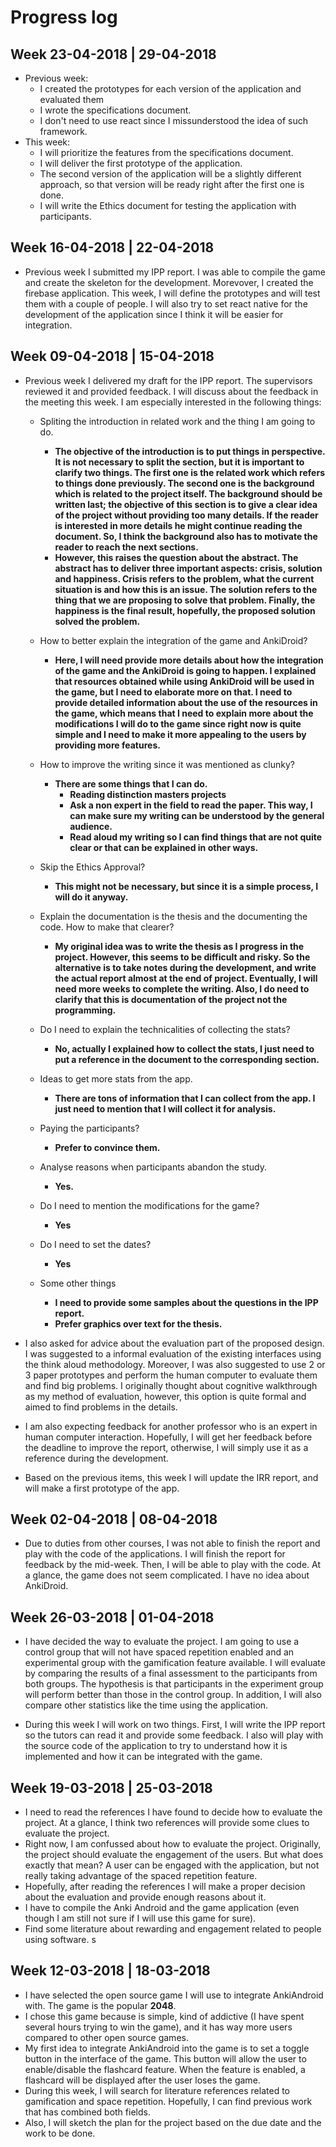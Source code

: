 # Progress log
## Week 23-04-2018 | 29-04-2018
- Previous week:
  - I created the prototypes for each version of the application and evaluated them
  - I wrote the specifications document.
  - I don't need to use react since I missunderstood the idea of such framework.
- This week:
  - I will prioritize the features from the specifications document.
  - I will deliver the first prototype of the application.
  - The second version of the application will be a slightly different approach, so that version will be ready right after the first one is done.
  - I will write the Ethics document for testing the application with participants.

## Week 16-04-2018 | 22-04-2018
- Previous week I submitted my IPP report. I was able to compile the game and create the skeleton for the development. Morevover, I created the firebase application. This week, I will define the prototypes and will test them with a couple of people. I will also try to set react native for the development of the application since I think it will be easier for integration.

## Week 09-04-2018 | 15-04-2018
- Previous week I delivered my draft for the IPP report. The supervisors reviewed it and provided feedback. I will discuss about the feedback in the meeting this week. I am especially interested in the following things:
  - Spliting the introduction in related work and the thing I am going to do.
    - **The objective of the introduction is to put things in perspective. It is not necessary to split the section, but it is important to clarify two things. The first one is the related work which refers to things done previously. The second one is the background which is related to the project itself. The background should be written last; the objective of this section is to give a clear idea of the project without providing too many details. If the reader is interested in more details he might continue reading the document. So, I think the background also has to motivate the reader to reach the next sections.** 
    - **However, this raises the question about the abstract. The abstract has to deliver three important aspects: crisis, solution and happiness. Crisis refers to the problem, what the current situation is and how this is an issue. The solution refers to the thing that we are proposing to solve that problem. Finally, the happiness is the final result, hopefully, the proposed solution solved the problem.**
  - How to better explain the integration of the game and AnkiDroid?
    - **Here, I will need provide more details about how the integration of the game and the AnkiDroid is going to happen. I explained that resources obtained while using AnkiDroid will be used in the game, but I need to elaborate more on that. I need to provide detailed information about the use of the resources in the game, which means that I need to explain more about the modifications I will do to the game since right now is quite simple and I need to make it more appealing to the users by providing more features.**
  - How to improve the writing since it was mentioned as clunky?
    - **There are some things that I can do.**
      - **Reading distinction masters projects**
      - **Ask a non expert in the field to read the paper. This way, I can make sure my writing can be understood by the general audience.**
      - **Read aloud my writing so I can find things that are not quite clear or that can be explained in other ways.**
  - Skip the Ethics Approval?
    - **This might not be necessary, but since it is a simple process, I will do it anyway.**
  - Explain the documentation is the thesis and the documenting the code. How to make that clearer?
    - **My original idea was to write the thesis as I progress in the project. However, this seems to be difficult and risky. So the alternative is to take notes during the development, and write the actual report almost at the end of project. Eventually, I will need more weeks to complete the writing. Also, I do need to clarify that this is documentation of the project not the programming.**
  - Do I need to explain the technicalities of collecting the stats?
    - **No, actually I explained how to collect the stats, I just need to put a reference in the document to the corresponding section.**
  - Ideas to get more stats from the app.
    - **There are tons of information that I can collect from the app. I just need to mention that I will collect it for analysis.**
  - Paying the participants?
    - **Prefer to convince them.**
  - Analyse reasons when participants abandon the study.
    - **Yes.**
  - Do I need to mention the modifications for the game?
    - **Yes**
  - Do I need to set the dates?
    - **Yes**
  - Some other things

	- **I need to provide some samples about the questions in the IPP report.**
	- **Prefer graphics over text for the thesis.**

- I also asked for advice about the evaluation part of the proposed design. I was suggested to a informal evaluation of the existing interfaces using the think aloud methodology. Moreover, I was also suggested to use 2 or 3 paper prototypes and perform the human computer to evaluate them and find big problems. I originally thought about cognitive walkthrough as my method of evaluation, however, this option is quite formal and aimed to find problems in the details. 

- I am also expecting feedback for another professor who is an expert in human computer interaction. Hopefully, I will get her feedback before the deadline to improve the report, otherwise, I will simply use it as a reference during the development.

- Based on the previous items, this week I will update the IRR report, and will make a first prototype of the app.

## Week 02-04-2018 | 08-04-2018
- Due to duties from other courses, I was not able to finish the report and play with the code of the applications. I will finish the report for feedback by the mid-week. Then, I will be able to play with the code. At a glance, the game does not seem complicated. I have no idea about AnkiDroid.

## Week 26-03-2018 | 01-04-2018
- I have decided the way to evaluate the project. I am going to use a control group that will not have spaced repetition enabled and an experimental group with the gamification feature available. I will evaluate by comparing the results of a final assessment to the participants from both groups. The hypothesis is that participants in the experiment group will perform better than those in the control group. In addition, I will also compare other statistics like the time using the application.

- During this week I will work on two things. First, I will write the IPP report so the tutors can read it and provide some feedback. I also will play with the source code of the application to try to understand how it is implemented and how it can be integrated with the game.

## Week 19-03-2018 | 25-03-2018
- I need to read the references I have found to decide how to evaluate the project. At a glance, I think two references will provide some clues to evaluate the project.
- Right now, I am confussed about how to evaluate the project. Originally, the project should evaluate the engagement of the users. But what does exactly that mean? A user can be engaged with the application, but not really taking advantage of the spaced repetition feature.
- Hopefully, after reading the references I will make a proper decision about the evaluation and provide enough reasons about it.
- I have to compile the Anki Android and the game application (even though I am still not sure if I will use this game for sure).
- Find some literature about rewarding and engagement related to people using software.
s

## Week 12-03-2018 | 18-03-2018
- I have selected the open source game I will use to integrate AnkiAndroid with. The game is the popular **2048**.
- I chose this game because is simple, kind of addictive (I have spent several hours trying to win the game), and it has way more users compared to other open source games.
- My first idea to integrate AnkiAndroid into the game is to set a toggle button in the interface of the game. This button will allow the user to enable/disable the flashcard feature. When the feature is enabled, a flashcard will be displayed after the user loses the game. 
- During this week, I will search for literature references related to gamification and space repetition. Hopefully, I can find previous work that has
 combined both fields.
- Also, I will sketch the plan for the project based on the due date and the work to be done.